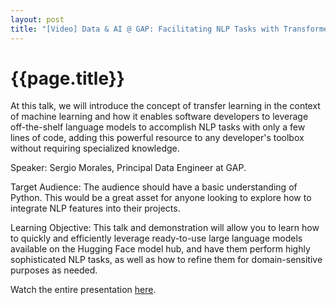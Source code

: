 ```yaml
---
layout: post
title: "[Video] Data & AI @ GAP: Facilitating NLP Tasks with Transformers and vLLM"
---
```

{{page.title}}
================

At this talk, we will introduce the concept of transfer learning in the context of machine learning and how it enables software developers to leverage off-the-shelf language models to accomplish NLP tasks with only a few lines of code, adding this powerful resource to any developer's toolbox without requiring specialized knowledge.

Speaker: Sergio Morales, Principal Data Engineer at GAP.

Target Audience: The audience should have a basic understanding of Python. This would be a great asset for anyone looking to explore how to integrate NLP features into their projects.

Learning Objective: This talk and demonstration will allow you to learn how to quickly and efficiently leverage ready-to-use large language models available on the Hugging Face model hub, and have them perform highly sophisticated NLP tasks, as well as how to refine them for domain-sensitive purposes as needed.


Watch the entire presentation [here](https://www.youtube.com/watch?v=swpgY-oj9_Y).
